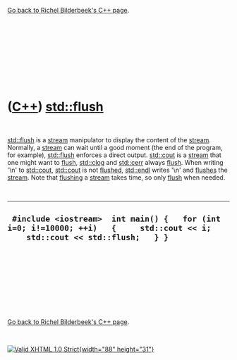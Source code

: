 

[Go back to Richel Bilderbeek's C++ page](Cpp.htm).

 

 

 

 

 

([C++](Cpp.htm)) [std::flush](CppFlush.htm)
===========================================

 

[std::flush](CppFlush.htm) is a [stream](CppStream.htm) manipulator to
display the content of the [stream](CppStream.htm). Normally, a
[stream](CppStream.htm) can wait until a good moment (the end of the
program, for example), [std::flush](CppFlush.htm) enforces a direct
output. [std::cout](CppCout.htm) is a [stream](CppStream.htm) that one
might want to [flush](CppFlush.htm), [std::clog](CppClog.htm) and
[std::cerr](CppCerr.htm) always [flush](CppFlush.htm). When writing
'\\n' to [std::cout](CppCout.htm), [std::cout](CppCout.htm) is not
[flushed](CppFlush.htm), [std::endl](CppEndl.htm) writes '\\n' and
[flushes](CppFlush.htm) the [stream](CppStream.htm). Note that
[flushing](CppFlush.htm) a [stream](CppStream.htm) takes time, so only
[flush](CppFlush.htm) when needed.

 

  --------------------------------------------------------------------------------------------------------------------------------
  ` #include <iostream>  int main() {   for (int i=0; i!=10000; ++i)   {     std::cout << i;     std::cout << std::flush;   } }`
  --------------------------------------------------------------------------------------------------------------------------------

 

 

 

 

 

[Go back to Richel Bilderbeek's C++ page](Cpp.htm).



 

[![Valid XHTML 1.0 Strict](valid-xhtml10.png){width="88"
height="31"}](http://validator.w3.org/check?uri=referer)
